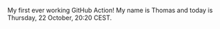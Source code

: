 My first ever working GitHub Action!
My name is Thomas and today is Thursday, 22 October, 20:20 CEST. 
